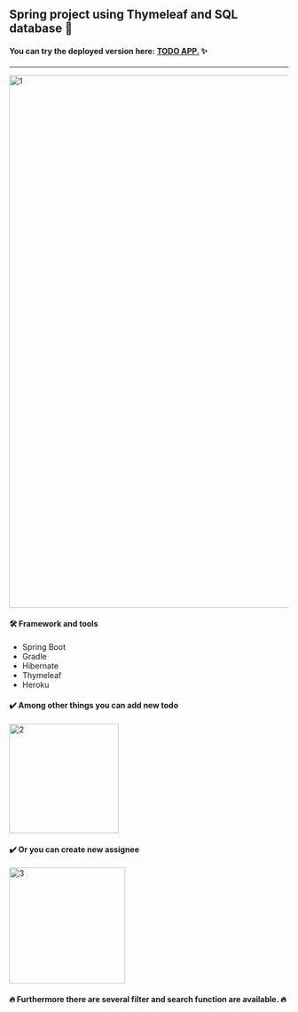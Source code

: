 ## Spring project using Thymeleaf and SQL database 📝
#### You can try the deployed version here: [TODO APP.](https://demjana-todo-app.herokuapp.com/) ✨
---
<img width="960" alt="1" src="https://user-images.githubusercontent.com/58112290/123832299-80914500-d905-11eb-95b0-a3a14021238d.PNG">

#### 🛠 Framework and tools
- Spring Boot
- Gradle
- Hibernate
- Thymeleaf
- Heroku

#### ✔️ Among other things you can add new todo

<img width="197" alt="2" src="https://user-images.githubusercontent.com/58112290/123832328-87b85300-d905-11eb-8a1b-482229fb2eed.PNG">

#### ✔️ Or you can create new assignee

<img width="209" alt="3" src="https://user-images.githubusercontent.com/58112290/123832332-89821680-d905-11eb-8c1b-4101952b2762.PNG">

#### 🔥 Furthermore there are several filter and search function are available. 🔥

